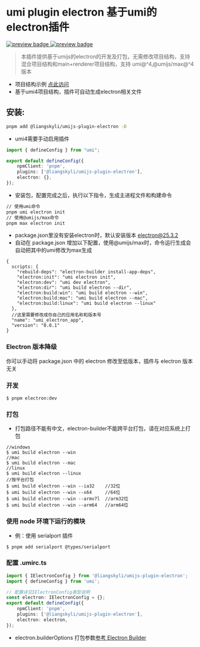 # umi plugin electron 基于umi的electron插件

<p>
  <a href="https://github.com/liangskyli/umi-electron/releases">
    <img alt="preview badge" src="https://img.shields.io/github/v/release/liangskyli/umi-electron">
  </a>
  <a href="https://www.npmjs.com/package/@liangskyli/umijs-plugin-electron">
   <img alt="preview badge" src="https://img.shields.io/npm/v/@liangskyli/umijs-plugin-electron?label=%40liangskyli%2Fumijs-plugin-electron">
  </a>
</p>

> 本插件提供基于umijs的electron的开发及打包，无需修改项目结构，支持混合项目结构和main+renderer项目结构，支持 umi@^4,@umijs/max@^4版本

- 项目结构示例 <a href="https://github.com/liangskyli/umi-electron/tree/master/examples">点此访问</a>
- 基于umi4项目结构，插件可自动生成electron相关文件

## 安装:

```bash
pnpm add @liangskyli/umijs-plugin-electron -D
```

- umi4需要手动启用插件

```typescript
import { defineConfig } from "umi";

export default defineConfig({
    npmClient: 'pnpm',
    plugins: ['@liangskyli/umijs-plugin-electron'],
    electron: {},
});
```

- 安装包，配置完成之后，执行以下指令，生成主进程文件和构建命令

```bash
// 使用umi命令
pnpm umi electron init
// 使用@umijs/max命令
pnpm max electron init
```

- package.json里没有安装electron时，默认安装版本 electron@25.3.2
- 自动在 package.json 增加以下配置，使用@umijs/max时，命令运行生成会自动把其中的umi修改为max生成

```json5
{
  scripts: {
    "rebuild-deps": "electron-builder install-app-deps",
    "electron:init": "umi electron init",
    "electron:dev": "umi dev electron",
    "electron:dir": "umi build electron --dir",
    "electron:build:win": "umi build electron --win",
    "electron:build:mac": "umi build electron --mac",
    "electron:build:linux": "umi build electron --linux"
  },
  //这里需要修改成你自己的应用名称和版本号
  "name": "umi_electron_app",
  "version": "0.0.1"
}
```

### Electron 版本降级

你可以手动将 package.json 中的 electron 修改至低版本，插件与 electron 版本无关

### 开发

```
$ pnpm electron:dev
```

### 打包

- 打包路径不能有中文，electron-builder不能跨平台打包，请在对应系统上打包

```
//windows
$ umi build electron --win
//mac
$ umi build electron --mac
//linux
$ umi build electron --linux
//按平台打包
$ umi build electron --win --ia32    //32位
$ umi build electron --win --x64     //64位
$ umi build electron --win --armv7l  //arm32位
$ umi build electron --win --arm64   //arm64位
```

### 使用 node 环境下运行的模块

- 例：使用 serialport 插件

```
$ pnpm add serialport @types/serialport
```

### 配置 .umirc.ts

```typescript
import { IElectronConfig } from '@liangskyli/umijs-plugin-electron';
import { defineConfig } from 'umi';

// 配置详见IElectronConfig类型说明
const electron: IElectronConfig = {};
export default defineConfig({
    npmClient: 'pnpm',
    plugins: ['@liangskyli/umijs-plugin-electron'],
    electron: electron,
});
```

- electron.builderOptions 打包参数[参考 Electron Builder](https://www.electron.build/configuration/configuration)
